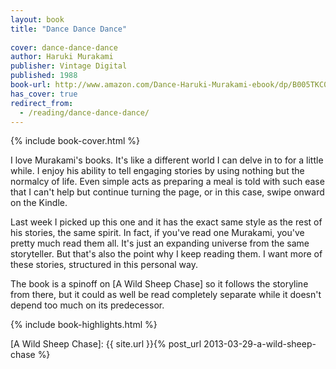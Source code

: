 ```yaml
---
layout: book
title: "Dance Dance Dance"
 
cover: dance-dance-dance
author: Haruki Murakami
publisher: Vintage Digital
published: 1988
book-url: http://www.amazon.com/Dance-Haruki-Murakami-ebook/dp/B005TKC0V8/
has_cover: true
redirect_from:
  - /reading/dance-dance-dance/
---
```

{% include book-cover.html %}

I love Murakami's books. It's like a different world I can delve in to for a little while. I enjoy his ability to tell engaging stories by using nothing but the normalcy of life. Even simple acts as preparing a meal is told with such ease that I can't help but continue turning the page, or in this case, swipe onward on the Kindle.

Last week I picked up this one and it has the exact same style as the rest of his stories, the same spirit. In fact, if you've read one Murakami, you've pretty much read them all. It's just an expanding universe from the same storyteller. But that's also the point why I keep reading them. I want more of these stories, structured in this personal way.

The book is a spinoff on [A Wild Sheep Chase] so it follows the storyline from there, but it could as well be read completely separate while it doesn't depend too much on its predecessor.

{% include book-highlights.html %}

[A Wild Sheep Chase]: {{ site.url }}{% post_url 2013-03-29-a-wild-sheep-chase %}
